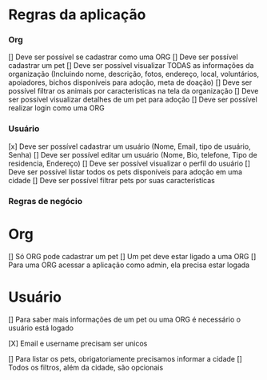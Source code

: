 # Regras da aplicação

### Org

[] Deve ser possível se cadastrar como uma ORG
[] Deve ser possível cadastrar um pet
[] Deve ser possível visualizar TODAS as informações da organização (Incluindo nome, descrição, fotos, endereço, local, voluntários, apoiadores, bichos disponíveis para adoção, meta de doação)
[] Deve ser possível filtrar os animais por caracteristicas na tela da organização
[] Deve ser possível visualizar detalhes de um pet para adoção
[] Deve ser possível realizar login como uma ORG

### Usuário

[x] Deve ser possível cadastrar um usuário (Nome, Email, tipo de usuário, Senha)
[] Deve ser possível editar um usuário (Nome, Bio, telefone, Tipo de residencia, Endereço)
[] Deve ser possível visualizar o perfil do usuário
[] Deve ser possível listar todos os pets disponíveis para adoção em uma cidade
[] Deve ser possível filtrar pets por suas características

### Regras de negócio

# Org

[] Só ORG pode cadastrar um pet
[] Um pet deve estar ligado a uma ORG
[] Para uma ORG acessar a aplicação como admin, ela precisa estar logada

# Usuário

[] Para saber mais informações de um pet ou uma ORG é necessário o usuário está logado

[X] Email e username precisam ser unicos

[] Para listar os pets, obrigatoriamente precisamos informar a cidade
[] Todos os filtros, além da cidade, são opcionais
